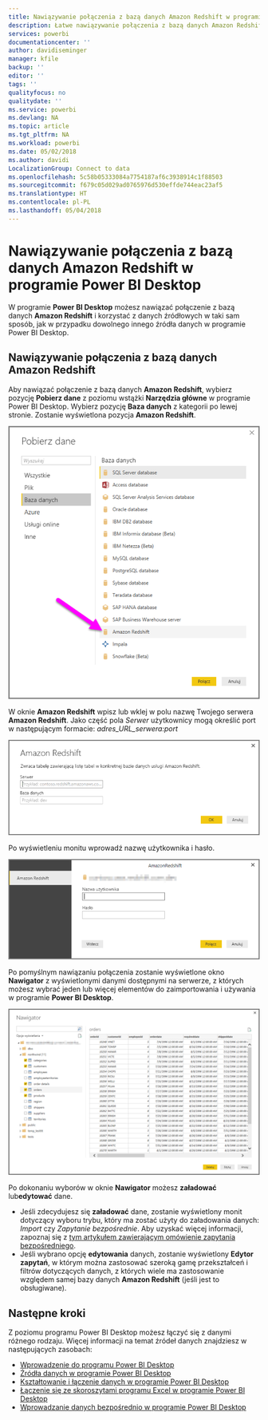 ```yaml
---
title: Nawiązywanie połączenia z bazą danych Amazon Redshift w programie Power BI Desktop
description: Łatwe nawiązywanie połączenia z bazą danych Amazon Redshift i korzystanie z niej w programie Power BI Desktop
services: powerbi
documentationcenter: ''
author: davidiseminger
manager: kfile
backup: ''
editor: ''
tags: ''
qualityfocus: no
qualitydate: ''
ms.service: powerbi
ms.devlang: NA
ms.topic: article
ms.tgt_pltfrm: NA
ms.workload: powerbi
ms.date: 05/02/2018
ms.author: davidi
LocalizationGroup: Connect to data
ms.openlocfilehash: 5c58b05333084a7754187af6c3938914c1f88503
ms.sourcegitcommit: f679c05d029ad0765976d530effde744eac23af5
ms.translationtype: HT
ms.contentlocale: pl-PL
ms.lasthandoff: 05/04/2018
---
```

# <a name="connect-to-amazon-redshift-in-power-bi-desktop"></a>Nawiązywanie połączenia z bazą danych Amazon Redshift w programie Power BI Desktop
W programie **Power BI Desktop** możesz nawiązać połączenie z bazą danych **Amazon Redshift** i korzystać z danych źródłowych w taki sam sposób, jak w przypadku dowolnego innego źródła danych w programie Power BI Desktop.

## <a name="connect-to-an-amazon-redshift-database"></a>Nawiązywanie połączenia z bazą danych Amazon Redshift
Aby nawiązać połączenie z bazą danych **Amazon Redshift**, wybierz pozycję **Pobierz dane** z poziomu wstążki **Narzędzia główne** w programie Power BI Desktop. Wybierz pozycję **Baza danych** z kategorii po lewej stronie. Zostanie wyświetlona pozycja **Amazon Redshift**.

![](media/desktop-connect-redshift/connect_redshift_3.png)

W oknie **Amazon Redshift** wpisz lub wklej w polu nazwę Twojego serwera **Amazon Redshift**. Jako część pola *Serwer* użytkownicy mogą określić port w następującym formacie: *adres_URL_serwera:port*

![](media/desktop-connect-redshift/connect_redshift_4.png)

Po wyświetleniu monitu wprowadź nazwę użytkownika i hasło.

![](media/desktop-connect-redshift/connect_redshift_5.png)

Po pomyślnym nawiązaniu połączenia zostanie wyświetlone okno **Nawigator** z wyświetlonymi danymi dostępnymi na serwerze, z których możesz wybrać jeden lub więcej elementów do zaimportowania i używania w programie **Power BI Desktop**.

![](media/desktop-connect-redshift/connect_redshift_6.png)

Po dokonaniu wyborów w oknie **Nawigator** możesz **załadować** lub**edytować** dane.

* Jeśli zdecydujesz się **załadować** dane, zostanie wyświetlony monit dotyczący wyboru trybu, który ma zostać użyty do załadowania danych: *Import* czy *Zapytanie bezpośrednie*. Aby uzyskać więcej informacji, zapoznaj się z [tym artykułem zawierającym omówienie zapytania bezpośredniego](desktop-use-directquery.md).
* Jeśli wybrano opcję **edytowania** danych, zostanie wyświetlony **Edytor zapytań**, w którym można zastosować szeroką gamę przekształceń i filtrów dotyczących danych, z których wiele ma zastosowanie względem samej bazy danych **Amazon Redshift**  (jeśli jest to obsługiwane).

## <a name="next-steps"></a>Następne kroki
Z poziomu programu Power BI Desktop możesz łączyć się z danymi różnego rodzaju. Więcej informacji na temat źródeł danych znajdziesz w następujących zasobach:

* [Wprowadzenie do programu Power BI Desktop](desktop-getting-started.md)
* [Źródła danych w programie Power BI Desktop](desktop-data-sources.md)
* [Kształtowanie i łączenie danych w programie Power BI Desktop](desktop-shape-and-combine-data.md)
* [Łączenie się ze skoroszytami programu Excel w programie Power BI Desktop](desktop-connect-excel.md)   
* [Wprowadzanie danych bezpośrednio w programie Power BI Desktop](desktop-enter-data-directly-into-desktop.md)   

